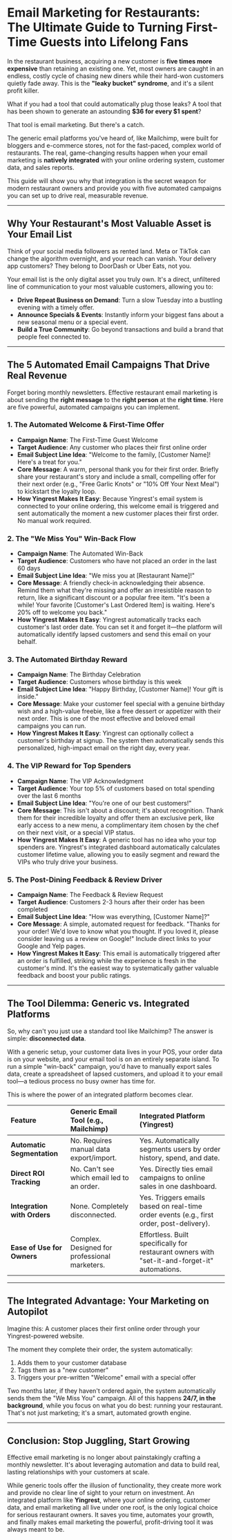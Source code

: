 # Email Marketing for Restaurants: The Ultimate Guide to Turning First-Time Guests into Lifelong Fans

In the restaurant business, acquiring a new customer is **five times more expensive** than retaining an existing one. Yet, most owners are caught in an endless, costly cycle of chasing new diners while their hard-won customers quietly fade away. This is the **"leaky bucket" syndrome**, and it's a silent profit killer.

What if you had a tool that could automatically plug those leaks? A tool that has been shown to generate an astounding **$36 for every $1 spent**?

That tool is email marketing. But there's a catch.

The generic email platforms you've heard of, like Mailchimp, were built for bloggers and e-commerce stores, not for the fast-paced, complex world of restaurants. The real, game-changing results happen when your email marketing is **natively integrated** with your online ordering system, customer data, and sales reports.

This guide will show you why that integration is the secret weapon for modern restaurant owners and provide you with five automated campaigns you can set up to drive real, measurable revenue.

---

## Why Your Restaurant's Most Valuable Asset is Your Email List

Think of your social media followers as rented land. Meta or TikTok can change the algorithm overnight, and your reach can vanish. Your delivery app customers? They belong to DoorDash or Uber Eats, not you.

Your email list is the only digital asset you truly own. It's a direct, unfiltered line of communication to your most valuable customers, allowing you to:

- **Drive Repeat Business on Demand**: Turn a slow Tuesday into a bustling evening with a timely offer.
- **Announce Specials & Events**: Instantly inform your biggest fans about a new seasonal menu or a special event.
- **Build a True Community**: Go beyond transactions and build a brand that people feel connected to.

---

## The 5 Automated Email Campaigns That Drive Real Revenue

Forget boring monthly newsletters. Effective restaurant email marketing is about sending the **right message** to the **right person** at the **right time**. Here are five powerful, automated campaigns you can implement.

### 1. The Automated Welcome & First-Time Offer

- **Campaign Name**: The First-Time Guest Welcome
- **Target Audience**: Any customer who places their first online order
- **Email Subject Line Idea**: "Welcome to the family, [Customer Name]! Here's a treat for you."
- **Core Message**: A warm, personal thank you for their first order. Briefly share your restaurant's story and include a small, compelling offer for their next order (e.g., "Free Garlic Knots" or "10% Off Your Next Meal") to kickstart the loyalty loop.
- **How Yingrest Makes It Easy**: Because Yingrest's email system is connected to your online ordering, this welcome email is triggered and sent automatically the moment a new customer places their first order. No manual work required.

### 2. The "We Miss You" Win-Back Flow

- **Campaign Name**: The Automated Win-Back
- **Target Audience**: Customers who have not placed an order in the last 60 days
- **Email Subject Line Idea**: "We miss you at [Restaurant Name]!"
- **Core Message**: A friendly check-in acknowledging their absence. Remind them what they're missing and offer an irresistible reason to return, like a significant discount or a popular free item. "It's been a while! Your favorite [Customer's Last Ordered Item] is waiting. Here's 20% off to welcome you back."
- **How Yingrest Makes It Easy**: Yingrest automatically tracks each customer's last order date. You can set it and forget it—the platform will automatically identify lapsed customers and send this email on your behalf.

### 3. The Automated Birthday Reward

- **Campaign Name**: The Birthday Celebration
- **Target Audience**: Customers whose birthday is this week
- **Email Subject Line Idea**: "Happy Birthday, [Customer Name]! Your gift is inside."
- **Core Message**: Make your customer feel special with a genuine birthday wish and a high-value freebie, like a free dessert or appetizer with their next order. This is one of the most effective and beloved email campaigns you can run.
- **How Yingrest Makes It Easy**: Yingrest can optionally collect a customer's birthday at signup. The system then automatically sends this personalized, high-impact email on the right day, every year.

### 4. The VIP Reward for Top Spenders

- **Campaign Name**: The VIP Acknowledgment
- **Target Audience**: Your top 5% of customers based on total spending over the last 6 months
- **Email Subject Line Idea**: "You're one of our best customers!"
- **Core Message**: This isn't about a discount; it's about recognition. Thank them for their incredible loyalty and offer them an exclusive perk, like early access to a new menu, a complimentary item chosen by the chef on their next visit, or a special VIP status.
- **How Yingrest Makes It Easy**: A generic tool has no idea who your top spenders are. Yingrest's integrated dashboard automatically calculates customer lifetime value, allowing you to easily segment and reward the VIPs who truly drive your business.

### 5. The Post-Dining Feedback & Review Driver

- **Campaign Name**: The Feedback & Review Request
- **Target Audience**: Customers 2-3 hours after their order has been completed
- **Email Subject Line Idea**: "How was everything, [Customer Name]?"
- **Core Message**: A simple, automated request for feedback. "Thanks for your order! We'd love to know what you thought. If you loved it, please consider leaving us a review on Google!" Include direct links to your Google and Yelp pages.
- **How Yingrest Makes It Easy**: This email is automatically triggered after an order is fulfilled, striking while the experience is fresh in the customer's mind. It's the easiest way to systematically gather valuable feedback and boost your public ratings.

---

## The Tool Dilemma: Generic vs. Integrated Platforms

So, why can't you just use a standard tool like Mailchimp? The answer is simple: **disconnected data**.

With a generic setup, your customer data lives in your POS, your order data is on your website, and your email tool is on an entirely separate island. To run a simple "win-back" campaign, you'd have to manually export sales data, create a spreadsheet of lapsed customers, and upload it to your email tool—a tedious process no busy owner has time for.

This is where the power of an integrated platform becomes clear.

| Feature | Generic Email Tool (e.g., Mailchimp) | Integrated Platform (Yingrest) |
|:--- |:--- |:--- |
| **Automatic Segmentation** | No. Requires manual data export/import. | Yes. Automatically segments users by order history, spend, and date. |
| **Direct ROI Tracking** | No. Can't see which email led to an order. | Yes. Directly ties email campaigns to online sales in one dashboard. |
| **Integration with Orders** | None. Completely disconnected. | Yes. Triggers emails based on real-time order events (e.g., first order, post-delivery). |
| **Ease of Use for Owners** | Complex. Designed for professional marketers. | Effortless. Built specifically for restaurant owners with "set-it-and-forget-it" automations. |

---

## The Integrated Advantage: Your Marketing on Autopilot

Imagine this: A customer places their first online order through your Yingrest-powered website.

The moment they complete their order, the system automatically:

1.  Adds them to your customer database
2.  Tags them as a "new customer"
3.  Triggers your pre-written "Welcome" email with a special offer

Two months later, if they haven't ordered again, the system automatically sends them the "We Miss You" campaign. All of this happens **24/7, in the background**, while you focus on what you do best: running your restaurant. That's not just marketing; it's a smart, automated growth engine.

---

## Conclusion: Stop Juggling, Start Growing

Effective email marketing is no longer about painstakingly crafting a monthly newsletter. It's about leveraging automation and data to build real, lasting relationships with your customers at scale.

While generic tools offer the illusion of functionality, they create more work and provide no clear line of sight to your return on investment. An integrated platform like **Yingrest**, where your online ordering, customer data, and email marketing all live under one roof, is the only logical choice for serious restaurant owners. It saves you time, automates your growth, and finally makes email marketing the powerful, profit-driving tool it was always meant to be.
